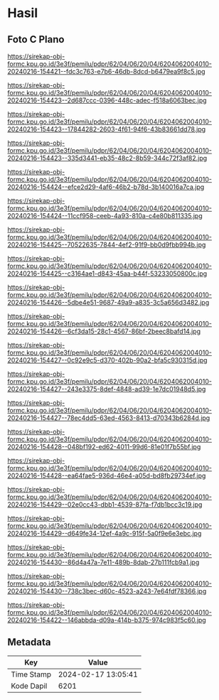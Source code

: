 # Hasil

## Foto C Plano

https://sirekap-obj-formc.kpu.go.id/3e3f/pemilu/pdpr/62/04/06/20/04/6204062004010-20240216-154421--fdc3c763-e7b6-46db-8dcd-b6479ea9f8c5.jpg

https://sirekap-obj-formc.kpu.go.id/3e3f/pemilu/pdpr/62/04/06/20/04/6204062004010-20240216-154423--2d687ccc-0396-448c-adec-f518a6063bec.jpg

https://sirekap-obj-formc.kpu.go.id/3e3f/pemilu/pdpr/62/04/06/20/04/6204062004010-20240216-154423--17844282-2603-4f61-94f6-43b83661dd78.jpg

https://sirekap-obj-formc.kpu.go.id/3e3f/pemilu/pdpr/62/04/06/20/04/6204062004010-20240216-154423--335d3441-eb35-48c2-8b59-344c72f3af82.jpg

https://sirekap-obj-formc.kpu.go.id/3e3f/pemilu/pdpr/62/04/06/20/04/6204062004010-20240216-154424--efce2d29-4af6-46b2-b78d-3b140016a7ca.jpg

https://sirekap-obj-formc.kpu.go.id/3e3f/pemilu/pdpr/62/04/06/20/04/6204062004010-20240216-154424--11ccf958-ceeb-4a93-810a-c4e80b811335.jpg

https://sirekap-obj-formc.kpu.go.id/3e3f/pemilu/pdpr/62/04/06/20/04/6204062004010-20240216-154425--70522635-7844-4ef2-91f9-bb0d9fbb994b.jpg

https://sirekap-obj-formc.kpu.go.id/3e3f/pemilu/pdpr/62/04/06/20/04/6204062004010-20240216-154425--c3164ae1-d843-45aa-b44f-53233050800c.jpg

https://sirekap-obj-formc.kpu.go.id/3e3f/pemilu/pdpr/62/04/06/20/04/6204062004010-20240216-154426--5dbe4e51-9687-49a9-a835-3c5a656d3482.jpg

https://sirekap-obj-formc.kpu.go.id/3e3f/pemilu/pdpr/62/04/06/20/04/6204062004010-20240216-154426--6cf3da15-28c1-4567-86bf-2beec8bafd14.jpg

https://sirekap-obj-formc.kpu.go.id/3e3f/pemilu/pdpr/62/04/06/20/04/6204062004010-20240216-154427--0c92e9c5-d370-402b-90a2-bfa5c930315d.jpg

https://sirekap-obj-formc.kpu.go.id/3e3f/pemilu/pdpr/62/04/06/20/04/6204062004010-20240216-154427--243e3375-8def-4848-ad39-1e7dc01948d5.jpg

https://sirekap-obj-formc.kpu.go.id/3e3f/pemilu/pdpr/62/04/06/20/04/6204062004010-20240216-154427--78ec4dd5-63ed-4563-8413-d70343b6284d.jpg

https://sirekap-obj-formc.kpu.go.id/3e3f/pemilu/pdpr/62/04/06/20/04/6204062004010-20240216-154428--048bf192-ed62-4011-99d6-81e01f7b55bf.jpg

https://sirekap-obj-formc.kpu.go.id/3e3f/pemilu/pdpr/62/04/06/20/04/6204062004010-20240216-154428--ea64fae5-936d-46e4-a05d-bd8fb29734ef.jpg

https://sirekap-obj-formc.kpu.go.id/3e3f/pemilu/pdpr/62/04/06/20/04/6204062004010-20240216-154429--02e0cc43-dbb1-4539-87fa-f7db1bcc3c19.jpg

https://sirekap-obj-formc.kpu.go.id/3e3f/pemilu/pdpr/62/04/06/20/04/6204062004010-20240216-154429--d649fe34-12ef-4a9c-915f-5a0f9e6e3ebc.jpg

https://sirekap-obj-formc.kpu.go.id/3e3f/pemilu/pdpr/62/04/06/20/04/6204062004010-20240216-154430--86d4a47a-7e11-489b-8dab-27b111fcb9a1.jpg

https://sirekap-obj-formc.kpu.go.id/3e3f/pemilu/pdpr/62/04/06/20/04/6204062004010-20240216-154430--738c3bec-d60c-4523-a243-7e64fdf78366.jpg

https://sirekap-obj-formc.kpu.go.id/3e3f/pemilu/pdpr/62/04/06/20/04/6204062004010-20240216-154422--146abbda-d09a-414b-b375-974c983f5c60.jpg


## Metadata

| Key        | Value               |
| ---------- | ------------------- |
| Time Stamp | 2024-02-17 13:05:41 |
| Kode Dapil | 6201                |



